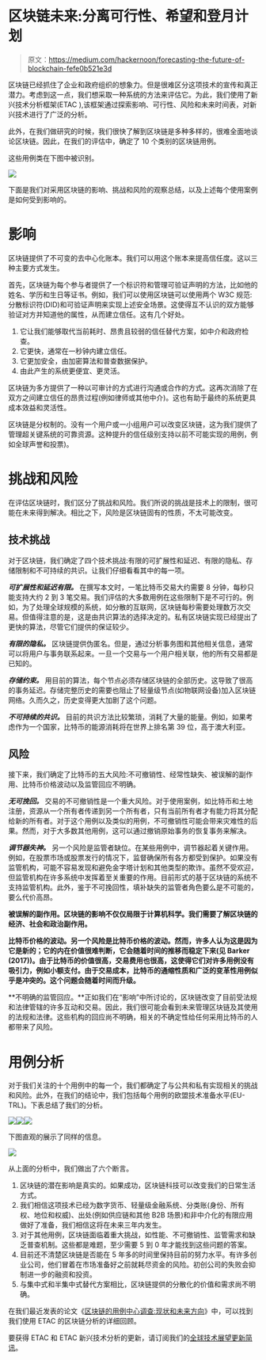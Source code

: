 # 区块链未来:分离可行性、希望和登月计划

> 原文：<https://medium.com/hackernoon/forecasting-the-future-of-blockchain-fefe0b521e3d>

区块链已经抓住了企业和政府组织的想象力。但是很难区分这项技术的宣传和真正潜力。考虑到这一点，我们想采取一种系统的方法来评估它。为此，我们使用了新兴技术分析框架(ETAC ),该框架通过探索影响、可行性、风险和未来时间表，对新兴技术进行了广泛的分析。

此外，在我们做研究的时候，我们很快了解到区块链是多种多样的，很难全面地谈论区块链。因此，在我们的评估中，确定了 10 个类别的区块链用例。

这些用例类在下图中被识别。

![](img/9145ab6278e812412e1a6b9e670b5e5b.png)

下面是我们对采用区块链的影响、挑战和风险的观察总结，以及上述每个使用案例是如何受到影响的。

# 影响

区块链提供了不可变的去中心化账本。我们可以用这个账本来提高信任度。这以三种主要方式发生。

首先，区块链为每个参与者提供了一个标识符和管理可验证声明的方法，比如他的姓名、学历和生日等证书。例如，我们可以使用区块链可以使用两个 W3C 规范:分散标识符(DID)和可验证声明来实现上述安全场景。这使得互不认识的双方能够验证对方并知道他的属性，从而建立信任。这有几个好处。

1.  它让我们能够取代当前耗时、昂贵且较弱的信任替代方案，如中介和政府检查。
2.  它更快，通常在一秒钟内建立信任。
3.  它更加安全，由加密算法和普查数据保护。
4.  由此产生的系统更便宜、更灵活。

区块链为多方提供了一种以可审计的方式进行沟通或合作的方式。这再次消除了在双方之间建立信任的昂贵过程(例如律师或其他中介)。这也有助于最终的系统更具成本效益和灵活性。

区块链是分权制的。没有一个用户或一小组用户可以改变区块链，这为我们提供了管理超关键系统的可靠资源。这种提升的信任级别支持以前不可能实现的用例，例如全球声誉和投票)。

# 挑战和风险

在评估区块链时，我们区分了挑战和风险。我们所说的挑战是技术上的限制，很可能在未来得到解决。相比之下，风险是区块链固有的性质，不太可能改变。

## 技术挑战

对于区块链，我们确定了四个技术挑战:有限的可扩展性和延迟、有限的隐私、存储限制和不可持续的共识。让我们仔细看看其中的每一项。

***可扩展性和延迟有限。*** 在撰写本文时，一笔比特币交易大约需要 8 分钟，每秒只能支持大约 2 到 3 笔交易。我们评估的大多数用例在这些限制下是不可行的。例如，为了处理全球规模的系统，如分散的互联网，区块链每秒需要处理数万次交易。但值得注意的是，这是由共识算法的选择决定的。私有区块链实现已经提出了更快的算法，尽管它们提供的保证较少。

***有限的隐私。*** 区块链提供伪匿名。但是，通过分析事务图和其他相关信息，通常可以将用户与事务联系起来。一旦一个交易与一个用户相关联，他的所有交易都是已知的。

***存储约束。*** 用目前的算法，每个节点必须存储区块链的全部历史。这导致了很高的事务延迟。存储完整历史的需要也阻止了轻量级节点(如物联网设备)加入区块链网络。久而久之，历史变得更大加剧了这个问题。

***不可持续的共识。*** 目前的共识方法比较繁琐，消耗了大量的能量。例如，如果考虑作为一个国家，比特币的能源消耗将在世界上排名第 39 位，高于澳大利亚。

## **风险**

接下来，我们确定了比特币的五大风险:不可撤销性、经常性缺失、被误解的副作用、比特币价格波动以及监管回应不明确。

***无可挽回。*** 交易的不可撤销性是一个重大风险。对于使用案例，如比特币和土地注册，资源从一个所有者传递到另一个所有者，只有当前所有者才有能力将其分配给新的所有者。对于这个用例以及类似的用例，不可撤销性可能会带来灾难性的后果。然而，对于大多数其他用例，这可以通过撤销原始事务的恢复事务来解决。

***调节器失神。*** 另一个风险是监管者缺位。在某些用例中，调节器起着关键作用。例如，在股票市场或股票发行的情况下，监督确保所有各方都受到保护。如果没有监管机构，可能不容易发现和避免金字塔计划和其他类型的欺诈。虽然不受欢迎，但监管机构在许多系统中发挥着至关重要的作用。目前形式的基于区块链的系统不支持监管机构。此外，鉴于不可挽回性，填补缺失的监管者角色要么是不可能的，要么代价高昂。

**被误解的副作用。区块链的影响不仅仅局限于计算机科学。我们需要了解区块链的经济、社会和政治副作用。**

**比特币价格的波动。另一个风险是比特币价格的波动。然而，许多人认为这是因为它是新的；它的内在价值很难判断，它会随着时间的推移而稳定下来(见 Barker (2017))。由于比特币的价值很高，交易费用也很高，这使得它们对许多用例没有吸引力，例如小额支付。由于交易成本，比特币的通缩性质和广泛的变革性用例似乎是冲突的。这个问题会随着时间而升级。**

**不明确的监管回应。**正如我们在“影响”中所讨论的，区块链改变了目前受法规和法律管辖的许多互动和交易。因此，我们很可能会看到未来管理区块链及其使用的法规和法律。这些机构的回应尚不明确，相关的不确定性给任何采用比特币的人都带来了风险。

# 用例分析

对于我们关注的十个用例中的每一个，我们都确定了与公共和私有实现相关的挑战和风险。此外，在我们的结论中，我们包括每个用例的欧盟技术准备水平(EU-TRL)。下表总结了我们的分析。

![](img/c223915389131c90bc24bc9b7cb2879c.png)![](img/82848ab764de340a1e21503b89ab6e9d.png)![](img/c4346ea14e6ba1b915db7e0f5c5351d6.png)

下图直观的展示了同样的信息。

![](img/eb1804fb294717f6ed7be8d54f3ea13c.png)

从上面的分析中，我们做出了六个断言。

1.  区块链的潜在影响是真实的。如果成功，区块链科技可以改变我们的日常生活方式。
2.  我们相信这项技术已经为数字货币、轻量级金融系统、分类账(身份、所有权、地位和权威)、出处(例如供应链和其他 B2B 场景)和非中介化的有限应用做好了准备，我们相信这将在未来三年内发生。
3.  对于其他用例，区块链面临着重大挑战，如性能、不可撤销性、监管需求和缺乏普查机制。这些都是难题，至少需要 5 到 0 年才能找到这些问题的答案。
4.  目前还不清楚区块链是否能在 5 年多的时间里保持目前的努力水平。有许多创业公司，他们冒着在市场准备好之前就耗尽资金的风险。初创公司的失败会抑制进一步的融资和投资。
5.  与集中式和半集中式替代方案相比，区块链提供的分散化的价值和需求尚不明确。

在我们最近发表的论文《[区块链的用例中心调查:现状和未来方向](https://peerj.com/preprints/27529/)》中，可以找到我们使用 ETAC 的区块链分析的详细回顾。

要获得 ETAC 和 ETAC 新兴技术分析的更新，请订阅我们的[全球技术展望更新简讯](https://wso2.com/subscribe/global-technology-outlook-update)。